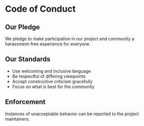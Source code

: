 # Code of Conduct

## Our Pledge
We pledge to make participation in our project and community a harassment-free experience for everyone.

## Our Standards
- Use welcoming and inclusive language  
- Be respectful of differing viewpoints  
- Accept constructive criticism gracefully  
- Focus on what is best for the community  

## Enforcement
Instances of unacceptable behavior can be reported to the project maintainers.

